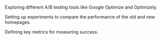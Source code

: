 Exploring different A/B testing tools like Google Optimize and Optimizely.

Setting up experiments to compare the performance of the old and new homepages.

Defining key metrics for measuring success.
